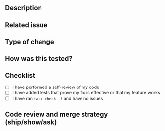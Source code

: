 ## Description

<!-- Please include a summary of the changes. -->
<!-- Also include relevant motivation and context. -->
<!-- List any dependencies that are required for this change (if applicable.) -->

## Related issue

<!-- Closes # (issue) -->

## Type of change

<!-- Uncomment the right types of change from the options bellow: -->

<!-- Bug fix (non-breaking change which fixes an issue) -->
<!-- New feature (non-breaking change which adds functionality) -->
<!-- Improvements (non-breaking change without functionality) -->
<!-- Breaking change (fix or feature that would cause existing functionality to not work as expected) -->

## How was this tested?

<!-- Please describe the tests that you ran to verify your changes. -->
<!-- Provide instructions so we can reproduce (if applicable.) -->
<!-- Please also list any relevant details for your test configuration (if applicable.) -->

## Checklist

<!-- All checks are required in order to open a pull request ready to review. -->

- [ ] I have performed a self-review of my code
- [ ] I have added tests that prove my fix is effective or that my feature works <!-- Delete this if not applicable -->
- [ ] I have ran `task check -f` and have no issues

## Code review and merge strategy (ship/show/ask) 

<!-- Please uncomment only *one* of the following -->

<!-- - [x] Ship: this pull request can be automatically merged and does not require code review --> 
<!-- - [x] Show: this pull request can be auto-merged and code review should be done post merge --> 
<!-- - [x] Ask: this pull request requires a code review before merge -->
